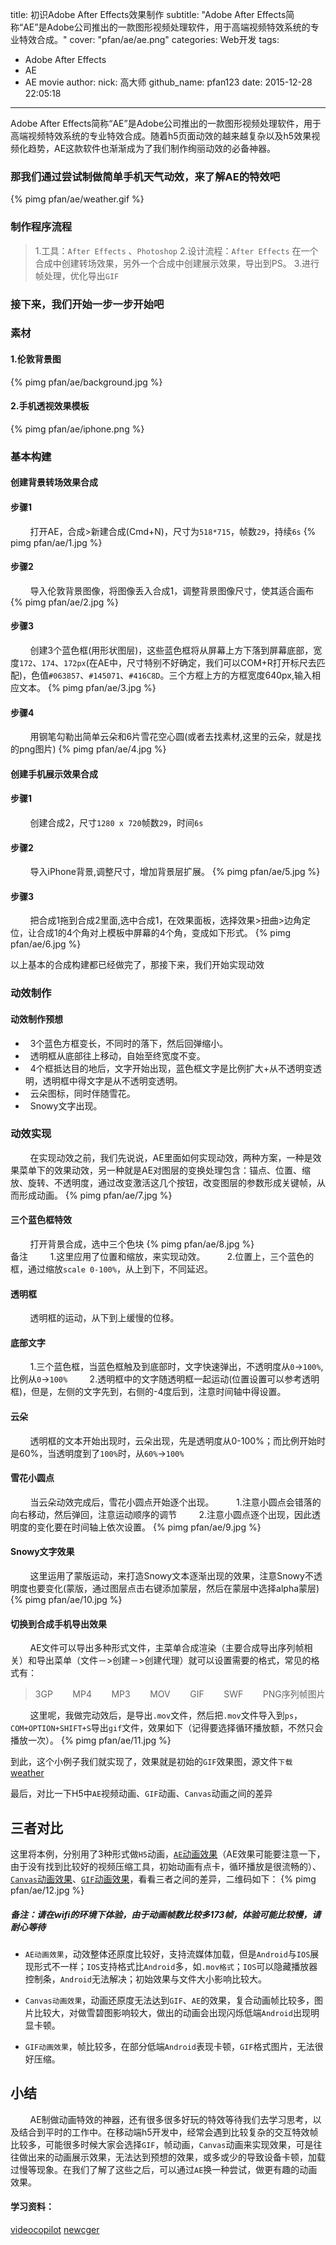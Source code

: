 title: 初识Adobe After Effects效果制作
subtitle: "Adobe After Effects简称“AE”是Adobe公司推出的一款图形视频处理软件，用于高端视频特效系统的专业特效合成。"
cover: "pfan/ae/ae.png"
categories: Web开发
tags:
  - Adobe After Effects
  - AE
  - AE movie
author:
  nick: 高大师
  github_name: pfan123
date: 2015-12-28 22:05:18
---

Adobe After Effects简称“AE”是Adobe公司推出的一款图形视频处理软件，用于高端视频特效系统的专业特效合成。随着h5页面动效的越来越复杂以及h5效果视频化趋势，AE这款软件也渐渐成为了我们制作绚丽动效的必备神器。

<!-- more -->
### 那我们通过尝试制做简单手机天气动效，来了解AE的特效吧
{% pimg pfan/ae/weather.gif %}	

### 制作程序流程
> 1.工具：`After Effects` 、`Photoshop`
> 2.设计流程：`After Effects` 在一个合成中创建转场效果，另外一个合成中创建展示效果，导出到PS。
> 3.进行帧处理，优化导出`GIF`

### 接下来，我们开始一步一步开始吧
### 素材
#### 1.伦敦背景图
{% pimg pfan/ae/background.jpg %}
#### 2.手机透视效果模板
{% pimg pfan/ae/iphone.png %}

### 基本构建

#### 创建背景转场效果合成
#### 步骤1
&nbsp;&nbsp;&nbsp;&nbsp;&nbsp;&nbsp;&nbsp;&nbsp;打开AE，合成>新建合成(Cmd+N)，尺寸为`518*715`，帧数`29`，持续`6s`
{% pimg pfan/ae/1.jpg %}



#### 步骤2
&nbsp;&nbsp;&nbsp;&nbsp;&nbsp;&nbsp;&nbsp;&nbsp;导入伦敦背景图像，将图像丢入合成1，调整背景图像尺寸，使其适合画布
{% pimg pfan/ae/2.jpg %}

#### 步骤3
&nbsp;&nbsp;&nbsp;&nbsp;&nbsp;&nbsp;&nbsp;&nbsp;创建3个蓝色框(用形状图层)，这些蓝色框将从屏幕上方下落到屏幕底部，宽度`172`、`174`、`172px`(在AE中，尺寸特别不好确定，我们可以COM+R打开标尺去匹配)，色值`#063857`、`#145071`、`#416C8D`。三个方框上方的方框宽度640px,输入相应文本。
{% pimg pfan/ae/3.jpg %}

#### 步骤4
&nbsp;&nbsp;&nbsp;&nbsp;&nbsp;&nbsp;&nbsp;&nbsp;用钢笔勾勒出简单云朵和6片雪花空心圆(或者去找素材,这里的云朵，就是找的png图片)
{% pimg pfan/ae/4.jpg %}

#### 创建手机展示效果合成
#### 步骤1
&nbsp;&nbsp;&nbsp;&nbsp;&nbsp;&nbsp;&nbsp;&nbsp;创建合成2，尺寸`1280 x 720`帧数`29`，时间`6s`
#### 步骤2
&nbsp;&nbsp;&nbsp;&nbsp;&nbsp;&nbsp;&nbsp;&nbsp;导入iPhone背景,调整尺寸，增加背景层扩展。
{% pimg pfan/ae/5.jpg %}	
#### 步骤3
&nbsp;&nbsp;&nbsp;&nbsp;&nbsp;&nbsp;&nbsp;&nbsp;把合成1拖到合成2里面,选中合成1，在效果面板，选择效果>扭曲>边角定位，让合成1的4个角对上模板中屏幕的4个角，变成如下形式。
{% pimg pfan/ae/6.jpg %}	


以上基本的合成构建都已经做完了，那接下来，我们开始实现动效
### 动效制作
#### 动效制作预想
- &nbsp;&nbsp;3个蓝色方框变长，不同时的落下，然后回弹缩小。
- &nbsp;&nbsp;透明框从底部往上移动，自始至终宽度不变。
- &nbsp;&nbsp;4个框抵达目的地后，文字开始出现，蓝色框文字是比例扩大+从不透明变透明，透明框中得文字是从不透明变透明。
- &nbsp;&nbsp;云朵图标，同时伴随雪花。
- &nbsp;&nbsp;Snowy文字出现。

### 动效实现
&nbsp;&nbsp;&nbsp;&nbsp;&nbsp;&nbsp;&nbsp;&nbsp;在实现动效之前，我们先说说，AE里面如何实现动效，两种方案，一种是效果菜单下的效果动效，另一种就是AE对图层的变换处理包含：锚点、位置、缩放、旋转、不透明度，通过改变激活这几个按钮，改变图层的参数形成关键帧，从而形成动画。
{% pimg pfan/ae/7.jpg %}	

#### 三个蓝色框特效
&nbsp;&nbsp;&nbsp;&nbsp;&nbsp;&nbsp;&nbsp;&nbsp;打开背景合成，选中三个色块
{% pimg pfan/ae/8.jpg %}	
备注
&nbsp;&nbsp;&nbsp;&nbsp;&nbsp;&nbsp;&nbsp;&nbsp;1.这里应用了位置和缩放，来实现动效。	
&nbsp;&nbsp;&nbsp;&nbsp;&nbsp;&nbsp;&nbsp;&nbsp;2.位置上，三个蓝色的框，通过缩放`scale 0-100%`，从上到下，不同延迟。	

#### 透明框
&nbsp;&nbsp;&nbsp;&nbsp;&nbsp;&nbsp;&nbsp;&nbsp;透明框的运动，从下到上缓慢的位移。

#### 底部文字
&nbsp;&nbsp;&nbsp;&nbsp;&nbsp;&nbsp;&nbsp;&nbsp;1.三个蓝色框，当蓝色框触及到底部时，文字快速弹出，不透明度从`0`->`100%`,比例从`0`->`100%`
&nbsp;&nbsp;&nbsp;&nbsp;&nbsp;&nbsp;&nbsp;&nbsp;2.透明框中的文字随透明框一起运动(位置设置可以参考透明框)，但是，左侧的文字先到，右侧的-4度后到，注意时间轴中得设置。

#### 云朵
&nbsp;&nbsp;&nbsp;&nbsp;&nbsp;&nbsp;&nbsp;&nbsp;透明框的文本开始出现时，云朵出现，先是透明度从0-100%；而比例开始时是60%，当透明度到了`100%`时，从`60%`->`100%`

#### 雪花小圆点
&nbsp;&nbsp;&nbsp;&nbsp;&nbsp;&nbsp;&nbsp;&nbsp;当云朵动效完成后，雪花小圆点开始逐个出现。
&nbsp;&nbsp;&nbsp;&nbsp;&nbsp;&nbsp;&nbsp;&nbsp;1.注意小圆点会错落的向右移动，然后弹回，注意运动顺序的调节
&nbsp;&nbsp;&nbsp;&nbsp;&nbsp;&nbsp;&nbsp;&nbsp;2.注意小圆点逐个出现，因此透明度的变化要在时间轴上依次设置。
{% pimg pfan/ae/9.jpg %}	
 
#### Snowy文字效果
&nbsp;&nbsp;&nbsp;&nbsp;&nbsp;&nbsp;&nbsp;&nbsp;这里运用了蒙版运动，来打造Snowy文本逐渐出现的效果，注意Snowy不透明度也要变化(蒙版，通过图层点击右键添加蒙层，然后在蒙层中选择alpha蒙层)
{% pimg pfan/ae/10.jpg %}	

#### 切换到合成手机导出效果
&nbsp;&nbsp;&nbsp;&nbsp;&nbsp;&nbsp;&nbsp;&nbsp;AE文件可以导出多种形式文件，主菜单合成渲染（主要合成导出序列帧相关）和导出菜单（文件－>创建－>创建代理）就可以设置需要的格式，常见的格式有：
> 3GP&nbsp;&nbsp;&nbsp;&nbsp;&nbsp;&nbsp;&nbsp;&nbsp;MP4&nbsp;&nbsp;&nbsp;&nbsp;&nbsp;&nbsp;&nbsp;&nbsp;MP3&nbsp;&nbsp;&nbsp;&nbsp;&nbsp;&nbsp;&nbsp;&nbsp;MOV&nbsp;&nbsp;&nbsp;&nbsp;&nbsp;&nbsp;&nbsp;&nbsp;GIF&nbsp;&nbsp;&nbsp;&nbsp;&nbsp;&nbsp;&nbsp;&nbsp;SWF&nbsp;&nbsp;&nbsp;&nbsp;&nbsp;&nbsp;&nbsp;&nbsp;PNG序列帧图片



&nbsp;&nbsp;&nbsp;&nbsp;&nbsp;&nbsp;&nbsp;&nbsp;这里呢，我做完动效后，是导出`.mov`文件，然后把`.mov`文件导入到`ps`，`COM+OPTION+SHIFT+S`导出`gif`文件，效果如下（记得要选择循环播放额，不然只会播放一次）。
{% pimg pfan/ae/11.jpg %}	

到此，这个小例子我们就实现了，效果就是初始的`GIF`效果图，源文件`下载` [weather](http://doc.pfan123.com/public/weather.zip)


最后，对比一下H5中`AE`视频动画、`GIF`动画、`Canvas`动画之间的差异

## 三者对比
这里将本例，分别用了3种形式做`H5`动画，[`AE`动画效果](http://jdc.jd.com/fd/promote/201512/ae/video.html)（AE效果可能要注意一下，由于没有找到比较好的视频压缩工具，初始动画有点卡，循环播放是很流畅的）、[`Canvas`动画效果](http://jdc.jd.com/fd/promote/201512/ae/canvas.html)、[`GIF`动画效果](http://jdc.jd.com/fd/promote/201512/ae/index.html)，看看三者之间的差异，二维码如下：
{% pimg pfan/ae/12.jpg %}
##### 	备注：请在wifi的环境下体验，由于动画帧数比较多173帧，体验可能比较慢，请耐心等待 	

- `AE动画效果`，动效整体还原度比较好，支持流媒体加载，但是`Android`与`IOS`展现形式不一样；`IOS`支持格式比`Android`多，如`.mov格式`；`IOS`可以隐藏播放器控制条，`Android`无法解决；初始效果与文件大小影响比较大。

-  `Canvas动画效果`，动画还原度无法达到`GIF`、`AE`的效果，复合动画帧比较多，图片比较大，对做雪碧图影响较大，做出的动画会出现闪烁低端`Android`出现明显卡顿。

- `GIF动画效果`，帧比较多，在部分低端`Android`表现卡顿，`GIF`格式图片，无法很好压缩。



## 小结
&nbsp;&nbsp;&nbsp;&nbsp;&nbsp;&nbsp;&nbsp;&nbsp;AE制做动画特效的神器，还有很多很多好玩的特效等待我们去学习思考，以及结合到平时的工作中。在移动端h5开发中，经常会遇到比较复杂的交互特效帧比较多，可能很多时候大家会选择`GIF`，帧动画，`Canvas`动画来实现效果，可是往往做出来的动画展示效果，无法达到预想的效果，或多或少的导致设备卡顿，加载过慢等现象。在我们了解了这些之后，可以通过`AE`换一种尝试，做更有趣的动画效果。
 
#### 学习资料：
[videocopilot](http://www.videocopilot.net/)
[newcger](http://www.newcger.com/)